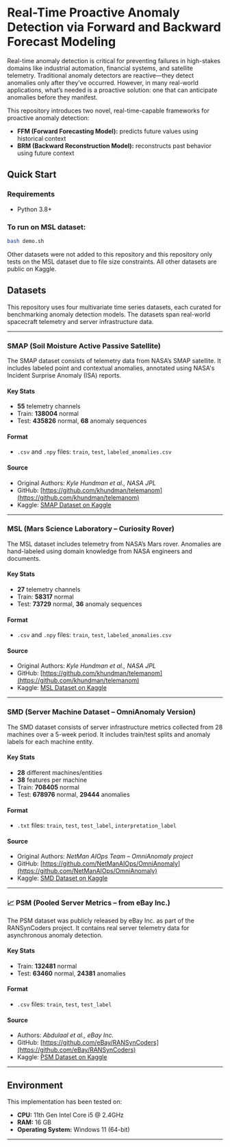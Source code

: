 # Real-Time Proactive Anomaly Detection via Forward and Backward Forecast Modeling

Real-time anomaly detection is critical for preventing failures in high-stakes domains like industrial automation, financial systems, and satellite telemetry. Traditional anomaly detectors are reactive—they detect anomalies only after they’ve occurred. However, in many real-world applications, what’s needed is a proactive solution: one that can anticipate anomalies before they manifest.

This repository introduces two novel, real-time-capable frameworks for proactive anomaly detection:
- **FFM (Forward Forecasting Model):** predicts future values using historical context
- **BRM (Backward Reconstruction Model):** reconstructs past behavior using future context

## Quick Start

### Requirements

- Python 3.8+
    
### To run on MSL dataset:

```bash
bash demo.sh 
```

Other datasets were not added to this repository and this repository only tests on the MSL dataset due to file size constraints. All other datasets are public on Kaggle.

## Datasets 

This repository uses four multivariate time series datasets, each curated for benchmarking anomaly detection models. The datasets span real-world spacecraft telemetry and server infrastructure data.

---

### SMAP (Soil Moisture Active Passive Satellite)

The SMAP dataset consists of telemetry data from NASA’s SMAP satellite. It includes labeled point and contextual anomalies, annotated using NASA's Incident Surprise Anomaly (ISA) reports.

#### Key Stats
- **55** telemetry channels
- Train: **138004** normal
- Test: **435826** normal, **68** anomaly sequences

#### Format
- `.csv` and `.npy` files: `train`, `test`, `labeled_anomalies.csv`

#### Source 
- Original Authors: *Kyle Hundman et al., NASA JPL*
- GitHub: [https://github.com/khundman/telemanom](https://github.com/khundman/telemanom)
- Kaggle: [SMAP Dataset on Kaggle](https://www.kaggle.com/datasets/patrickfleith/nasa-anomaly-detection-dataset-smap-msl)

---

### MSL (Mars Science Laboratory – Curiosity Rover)

The MSL dataset includes telemetry from NASA’s Mars rover. Anomalies are hand-labeled using domain knowledge from NASA engineers and documents.

#### Key Stats
- **27** telemetry channels
- Train: **58317** normal
- Test: **73729** normal, **36** anomaly sequences

#### Format
- `.csv` and `.npy` files: `train`, `test`, `labeled_anomalies.csv`

#### Source 
- Original Authors: *Kyle Hundman et al., NASA JPL*
- GitHub: [https://github.com/khundman/telemanom](https://github.com/khundman/telemanom)
- Kaggle: [MSL Dataset on Kaggle](https://www.kaggle.com/datasets/patrickfleith/nasa-anomaly-detection-dataset-smap-msl)

---

### SMD (Server Machine Dataset – OmniAnomaly Version)

The SMD dataset consists of server infrastructure metrics collected from 28 machines over a 5-week period. It includes train/test splits and anomaly labels for each machine entity.

#### Key Stats
- **28** different machines/entities
- **38** features per machine
- Train: **708405** normal
- Test: **678976** normal, **29444** anomalies

#### Format
- `.txt` files: `train`, `test`, `test_label`, `interpretation_label`

#### Source 
- Original Authors: *NetMan AIOps Team – OmniAnomaly project*
- GitHub: [https://github.com/NetManAIOps/OmniAnomaly](https://github.com/NetManAIOps/OmniAnomaly)
- Kaggle: [SMD Dataset on Kaggle](https://www.kaggle.com/datasets/mgusat/smd-onmiad)

---

### 📈 PSM (Pooled Server Metrics – from eBay Inc.)

The PSM dataset was publicly released by eBay Inc. as part of the RANSynCoders project. It contains real server telemetry data for asynchronous anomaly detection.

#### Key Stats
- Train: **132481** normal
- Test: **63460** normal, **24381** anomalies

#### Format
- `.csv` files: `train`, `test`, `test_label`

#### Source 
- Authors: *Abdulaal et al., eBay Inc.*
- GitHub: [https://github.com/eBay/RANSynCoders](https://github.com/eBay/RANSynCoders)
- Kaggle: [PSM Dataset on Kaggle](https://www.kaggle.com/datasets/ljolm08/pooled-server-metrics-psm)

---

## Environment

This implementation has been tested on:

- **CPU:** 11th Gen Intel Core i5 @ 2.4GHz  
- **RAM:** 16 GB  
- **Operating System:** Windows 11 (64-bit)

---

